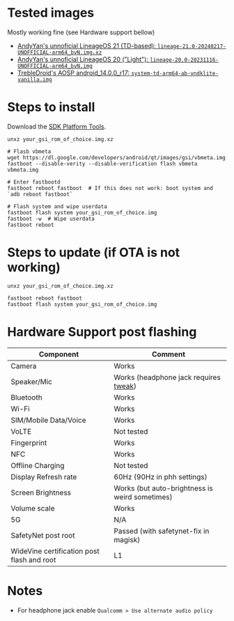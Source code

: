 # Tested images

Mostly working fine (see Hardware support bellow)

- [AndyYan's unnoficial LineageOS 21 (TD-based): `lineage-21.0-20240217-UNOFFICIAL-arm64_bvN.img.xz`](https://sourceforge.net/projects/andyyan-gsi/files/lineage-21-td/)
- [AndyYan's unnoficial LineageOS 20 ("Light"): `lineage-20.0-20231116-UNOFFICIAL-arm64_bvN.img`](https://sourceforge.net/projects/andyyan-gsi/files/lineage-20-light/)
- [TrebleDroid's AOSP android_14.0.0_r17: `system-td-arm64-ab-vndklite-vanilla.img`](https://github.com/TrebleDroid/treble_experimentations/releases/tag/android_14.0.0_r17)

# Steps to install

Download the [SDK Platform Tools](https://developer.android.com/tools/releases/platform-tools).

```
unxz your_gsi_rom_of_choice.img.xz

# Flasb vbmeta
wget https://dl.google.com/developers/android/qt/images/gsi/vbmeta.img
fastboot --disable-verity --disable-verification flash vbmeta vbmeta.img

# Enter fastbootd
fastboot reboot fastboot  # If this does not work: boot system and `adb reboot fastboot`

# Flash system and wipe userdata
fastboot flash system your_gsi_rom_of_choice.img
fastboot -w  # Wipe userdata
fastboot reboot
```

# Steps to update (if OTA is not working)

```
unxz your_gsi_rom_of_choice.img.xz

fastboot reboot fastboot
fastboot flash system your_gsi_rom_of_choice.img
```

# Hardware Support post flashing

| Component | Comment |
| --- | --- |
| Camera | Works |
| Speaker/Mic | Works (headphone jack requires [tweak](#notes)) |
| Bluetooth | Works |
| Wi-Fi | Works |
| SIM/Mobile Data/Voice | Works |
| VoLTE | Not tested |
| Fingerprint | Works |
| NFC | Works |
| Offline Charging | Not tested |
| Display Refresh rate | 60Hz (90Hz in phh settings) |
| Screen Brightness | Works (but auto-brightness is weird sometimes) |
| Volume scale | Works |
| 5G | N/A |
| SafetyNet post root | Passed (with safetynet-fix in magisk) |
| WideVine certification post flash and root | L1 |

# Notes

- For headphone jack enable `Qualcomm > Use alternate audio policy`